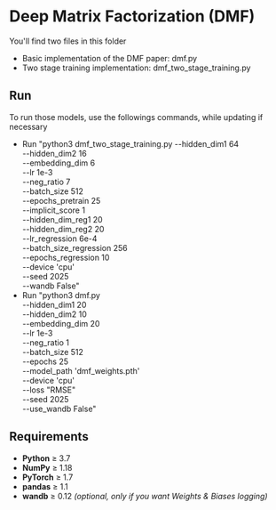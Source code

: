 # Deep Matrix Factorization (DMF)

You'll find two files in this folder

- Basic implementation of the DMF paper: dmf.py
- Two stage training implementation: dmf_two_stage_training.py

## Run

To run those models, use the followings commands, while updating if necessary

- Run "python3 dmf_two_stage_training.py
  --hidden_dim1 64 \
   --hidden_dim2 16 \
   --embedding_dim 6 \
   --lr 1e-3 \
   --neg_ratio 7 \
   --batch_size 512 \
   --epochs_pretrain 25 \
   --implicit_score 1 \
   --hidden_dim_reg1 20 \
   --hidden_dim_reg2 20 \
   --lr_regression 6e-4 \
   --batch_size_regression 256 \
   --epochs_regression 10 \
   --device 'cpu' \
   --seed 2025 \
   --wandb False"
- Run "python3 dmf.py \
   --hidden_dim1 20 \
   --hidden_dim2 10 \
   --embedding_dim 20 \
   --lr 1e-3 \
   --neg_ratio 1 \
   --batch_size 512 \
   --epochs 25 \
   --model_path 'dmf_weights.pth' \
   --device 'cpu' \
   --loss "RMSE" \
   --seed 2025 \
   --use_wandb False"

## Requirements

- **Python** ≥ 3.7
- **NumPy** ≥ 1.18
- **PyTorch** ≥ 1.7
- **pandas** ≥ 1.1
- **wandb** ≥ 0.12 _(optional, only if you want Weights & Biases logging)_
